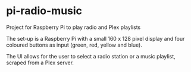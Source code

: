 # pi-radio-music
Project for Raspberry Pi to play radio and Plex playlists

The set-up is a Raspberry Pi with a small 160 x 128 pixel display and four coloured buttons as input (green, red, yellow and blue).

The UI allows for the user to select a radio station or a music playlist, scraped from a Plex server.
